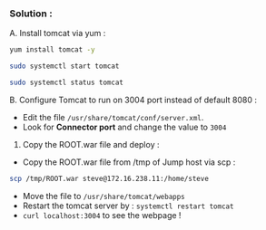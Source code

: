 ### Solution :

A. Install tomcat via yum :

```bash
yum install tomcat -y

sudo systemctl start tomcat

sudo systemctl status tomcat
```

B. Configure Tomcat to run on 3004 port instead of default 8080 : 

- Edit the file `/usr/share/tomcat/conf/server.xml`.
- Look for **Connector port** and change the value to `3004`

1. Copy the ROOT.war file and deploy : 
- Copy the ROOT.war file from /tmp of Jump host via scp :

```bash
scp /tmp/ROOT.war steve@172.16.238.11:/home/steve
```
- Move the file to `/usr/share/tomcat/webapps`
- Restart the tomcat server by :  `systemctl restart tomcat`
- `curl localhost:3004` to see the webpage !
